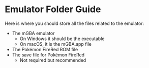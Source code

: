 # Emulator Folder Guide

Here is where you should store all the files related to the emulator:
- The mGBA emulator
  - On Windows it should be the executable 
  - On macOS, it is the mGBA.app file
- The Pokémon FireRed ROM file
- The save file for Pokémon FireRed
  - Not required but recommended  
